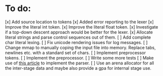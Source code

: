 # To do:
[x] Add source location to tokens
[x] Added error reporting to the lexer
[x] Improve the literal int token.
[x] Improve the literal float token.
[x] Investigate if a top-down descent approach would be better for the lexer.
[x] Allocate literal strings and parse control sequences out of them.
[ ] Add complete char literal lexing.
[ ] Fix unicode rendering issues for log messages.
[ ] Change mmap to manually coping the input file into memory. Replace tabs, newlines etc. with a standard set of chars.
[ ] Implement preprocessor tokens.
[ ] Implement the preprocessor.
[ ] Write some more tests
[ ] Make use of [this article](https://en.wikipedia.org/wiki/Recursive_descent_parser) to implement the parser.
[ ] Use an arena allocator for all the inter-stage data and maybe also provide a gpa for internal stage use.
